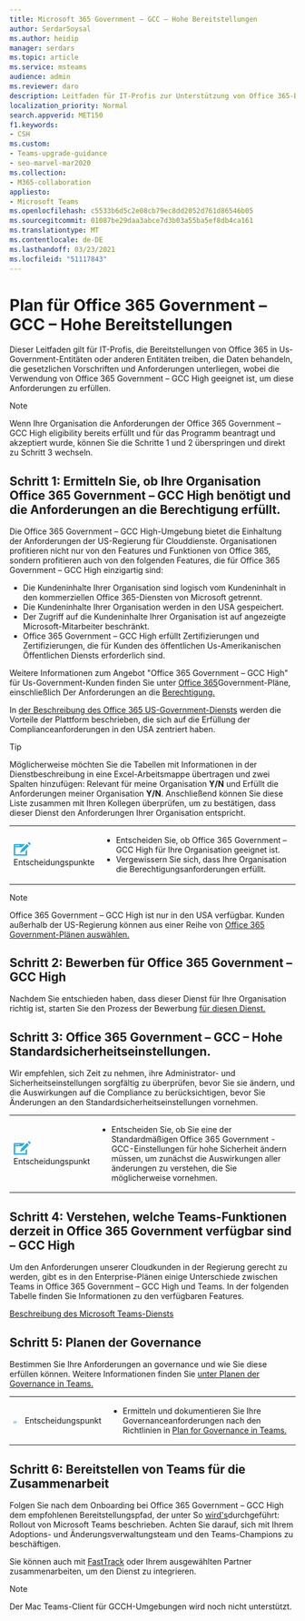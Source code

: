 ```yaml
---
title: Microsoft 365 Government – GCC – Hohe Bereitstellungen
author: SerdarSoysal
ms.author: heidip
manager: serdars
ms.topic: article
ms.service: msteams
audience: admin
ms.reviewer: daro
description: Leitfaden für IT-Profis zur Unterstützung von Office 365-Bereitstellungen in Entitäten, die Daten behandeln, die der US-Regierung unterliegen.
localization_priority: Normal
search.appverid: MET150
f1.keywords:
- CSH
ms.custom:
- Teams-upgrade-guidance
- seo-marvel-mar2020
ms.collection:
- M365-collaboration
appliesto:
- Microsoft Teams
ms.openlocfilehash: c5533b6d5c2e08cb79ec8dd2052d761d86546b05
ms.sourcegitcommit: 01087be29daa3abce7d3b03a55ba5ef8db4ca161
ms.translationtype: MT
ms.contentlocale: de-DE
ms.lasthandoff: 03/23/2021
ms.locfileid: "51117843"
---
```

# <a name="plan-for-office-365-government---gcc-high-deployments"></a>Plan für Office 365 Government – GCC – Hohe Bereitstellungen

Dieser Leitfaden gilt für IT-Profis, die Bereitstellungen von Office 365 in Us-Government-Entitäten oder anderen Entitäten treiben, die Daten behandeln, die gesetzlichen Vorschriften und Anforderungen unterliegen, wobei die Verwendung von Office 365 Government – GCC High geeignet ist, um diese Anforderungen zu erfüllen.

> [!NOTE]
> Wenn Ihre Organisation die Anforderungen der Office 365 Government – GCC High eligibility bereits erfüllt und für das Programm beantragt und akzeptiert wurde, können Sie die Schritte 1 und 2 überspringen und direkt zu Schritt 3 wechseln.

## <a name="step-1-determine-whether-your-organization-needs-office-365-government---gcc-high-and-meets-eligibility-requirements"></a>Schritt 1: Ermitteln Sie, ob Ihre Organisation Office 365 Government – GCC High benötigt und die Anforderungen an die Berechtigung erfüllt. 

Die Office 365 Government – GCC High-Umgebung bietet die Einhaltung der Anforderungen der US-Regierung für Clouddienste. Organisationen profitieren nicht nur von den Features und Funktionen von Office 365, sondern profitieren auch von den folgenden Features, die für Office 365 Government – GCC High einzigartig sind:

- Die Kundeninhalte Ihrer Organisation sind logisch vom Kundeninhalt in den kommerziellen Office 365-Diensten von Microsoft getrennt.
- Die Kundeninhalte Ihrer Organisation werden in den USA gespeichert.
- Der Zugriff auf die Kundeninhalte Ihrer Organisation ist auf angezeigte Microsoft-Mitarbeiter beschränkt.
- Office 365 Government – GCC High erfüllt Zertifizierungen und Zertifizierungen, die für Kunden des öffentlichen Us-Amerikanischen Öffentlichen Diensts erforderlich sind.

Weitere Informationen zum Angebot "Office 365 Government – GCC High" für Us-Government-Kunden finden Sie unter [Office 365](https://products.office.com/government/compare-office-365-government-plans)Government-Pläne, einschließlich Der Anforderungen an die [Berechtigung.](https://products.office.com/government/compare-office-365-government-plans#EligibilityRequirements)

In [der Beschreibung des Office 365 US-Government-Diensts](/office365/servicedescriptions/office-365-platform-service-description/office-365-us-government/office-365-us-government) werden die Vorteile der Plattform beschrieben, die sich auf die Erfüllung der Complianceanforderungen in den USA zentriert haben.


> [!Tip]
> Möglicherweise möchten Sie die Tabellen mit Informationen in der Dienstbeschreibung in eine Excel-Arbeitsmappe übertragen und zwei Spalten hinzufügen: Relevant für meine Organisation **Y/N** und Erfüllt die Anforderungen meiner Organisation **Y/N**. Anschließend können Sie diese Liste zusammen mit Ihren Kollegen überprüfen, um zu bestätigen, dass dieser Dienst den Anforderungen Ihrer Organisation entspricht.


|    |     |
|-----------|------------|
| ![Ein Symbol mit Entscheidungspunkten](media/audio_conferencing_image7.png) <br/>Entscheidungspunkte|<ul><li>Entscheiden Sie, ob Office 365 Government – GCC High für Ihre Organisation geeignet ist.</li><li>Vergewissern Sie sich, dass Ihre Organisation die Berechtigungsanforderungen erfüllt.</li></ul> |

> [!Note]
> Office 365 Government – GCC High ist nur in den USA verfügbar. Kunden außerhalb der US-Regierung können aus einer Reihe von [Office 365 Government-Plänen auswählen.](https://products.office.com/en/government/compare-office-365-government-plans)

## <a name="step-2-apply-for-office-365-government---gcc-high"></a>Schritt 2: Bewerben für Office 365 Government – GCC High

Nachdem Sie entschieden haben, dass dieser Dienst für Ihre Organisation richtig ist, starten Sie den Prozess der Bewerbung [für diesen Dienst.](https://products.office.com/government/eligibility-validation)


## <a name="step-3-understand-office-365-government---gcc-high-default-security-settings"></a>Schritt 3: Office 365 Government – GCC – Hohe Standardsicherheitseinstellungen.

Wir empfehlen, sich Zeit zu [](enable-features-office-365.md) nehmen, ihre Administrator- und Sicherheitseinstellungen sorgfältig zu überprüfen, bevor Sie sie ändern, und die Auswirkungen auf die Compliance zu berücksichtigen, bevor Sie Änderungen an den Standardsicherheitseinstellungen vornehmen.

|    |     |
|-----------|------------|
| ![Symbol, das einen Entscheidungspunkt darstellt](media/audio_conferencing_image7.png) <br/>Entscheidungspunkt|<ul><li>Entscheiden Sie, ob Sie eine der Standardmäßigen Office 365 Government - GCC-Einstellungen für hohe Sicherheit ändern müssen, um zunächst die Auswirkungen aller änderungen zu verstehen, die Sie möglicherweise vornehmen.</li></ul> |


## <a name="step-4-understand-which-teams-capabilities-are-currently-available-in-office-365-government---gcc-high"></a>Schritt 4: Verstehen, welche Teams-Funktionen derzeit in Office 365 Government verfügbar sind – GCC High

Um den Anforderungen unserer Cloudkunden in der Regierung gerecht zu werden, gibt es in den Enterprise-Plänen einige Unterschiede zwischen Teams in Office 365 Government – GCC High und Teams. In der folgenden Tabelle finden Sie Informationen zu den verfügbaren Features.

[Beschreibung des Microsoft Teams-Diensts](/office365/servicedescriptions/teams-service-description)

## <a name="step-5-plan-for-governance"></a>Schritt 5: Planen der Governance

Bestimmen Sie Ihre Anforderungen an governance und wie Sie diese erfüllen können. Weitere Informationen finden Sie [unter Planen der Governance in Teams.](plan-teams-governance.md)

|         |         |         |
|---------|---------|---------|
|<img src="media/audio_conferencing_image7.png" alt="An icon depicting a decision point"/>|Entscheidungspunkt |<ul><li>Ermitteln und dokumentieren Sie Ihre Governanceanforderungen nach den Richtlinien in [Plan for Governance in Teams.](plan-teams-governance.md) </li></ul>|

## <a name="step-6-deploy-teams-for-collaboration"></a>Schritt 6: Bereitstellen von Teams für die Zusammenarbeit

Folgen Sie nach dem Onboarding bei Office 365 Government – GCC High dem empfohlenen Bereitstellungspfad, der unter So [wird's](./deploy-overview.md)durchgeführt: Rollout von Microsoft Teams beschrieben. Achten Sie darauf, sich mit Ihrem Adoptions- und Änderungsverwaltungsteam und den Teams-Champions zu beschäftigen.

Sie können auch mit [FastTrack](https://www.microsoft.com/fasttrack) oder Ihrem ausgewählten Partner zusammenarbeiten, um den Dienst zu integrieren.

> [!NOTE]
> Der Mac Teams-Client für GCCH-Umgebungen wird noch nicht unterstützt.